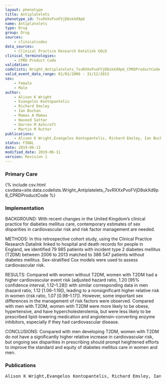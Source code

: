 ```yaml
---
layout: phenotype
title: Antiplatelets
phenotype_id: 7svRXXxPvoFVjD8skXd9p6
name: Antiplatelets
type: Drug
group: Drug
sources: 
    - clinicalcodes
data_sources:
    - Clinical Practice Research Datalink GOLD
clinical_terminologies:
    - CPRD Product Code
validation:
codelists: Wright_Antiplatelets_7svRXXxPvoFVjD8skXd9p6_CPRDProductCode.csv
valid_event_data_range: 01/01/2006 - 31/12/2013
sex:
    - Female
    - Male
author:
    - Alison K Wright
    - Evangelos Kontopantelis
    - Richard Emsley
    - Ian Buchan
    - Mamas A Mamas
    - Naveed Sattar
    - Darren M Ashcroft
    - Martin M Rutter    
publications:
    - Alison K Wright,Evangelos Kontopantelis, Richard Emsley, Ian Buchan, Mamas A Mamas, Naveed Sattar, Darren M Ashcroft, Martin K Rutter, , Cardiovascular Risk and Risk Factor Management in Type 2 Diabetes Mellitus A Population-Based Cohort Study Assessing Sex Disparities. Circulation, 139:2742-2753, 2019.
status: FINAL
date: 2019-06-11
modified_date: 2019-06-11
version: Revision 1
---
```


### Primary Care

{% include csv.html csvdata=site.data.codelists.Wright_Antiplatelets_7svRXXxPvoFVjD8skXd9p6_CPRDProductCode %}

### Implementation

BACKGROUND: 
With recent changes in the United Kingdom’s clinical practice for diabetes mellitus care, contemporary estimates of sex disparities in cardiovascular risk and risk factor management are needed.

METHODS: 
In this retrospective cohort study, using the Clinical Practice Research Datalink linked to hospital and death records for people in England, we identified 79 985 patients with incident type 2 diabetes mellitus (T2DM) between 2006 to 2013 matched to 386 547 patients without diabetes mellitus. Sex-stratified Cox models were used to assess cardiovascular risk.

RESULTS: 
Compared with women without T2DM, women with T2DM had a higher cardiovascular event risk (adjusted hazard ratio, 1.20 [95% confidence interval, 1.12–1.28]) with similar corresponding data in men (hazard ratio, 1.12 [1.06–1.19]), leading to a nonsignificant higher relative risk in women (risk ratio, 1.07 [0.98–1.17]). However, some important sex differences in the management of risk factors were observed. Compared with men with T2DM, women with T2DM were more likely to be obese, hypertensive, and have hypercholesterolemia, but were less likely to be prescribed lipid-lowering medication and angiotensin-converting enzyme inhibitors, especially if they had cardiovascular disease.

CONCLUSIONS: 
Compared with men developing T2DM, women with T2DM do not have a significantly higher relative increase in cardiovascular risk, but ongoing sex disparities in prescribing should prompt heightened efforts to improve the standard and equity of diabetes mellitus care in women and men.

### Publications

<pre>
Alison K Wright,Evangelos Kontopantelis, Richard Emsley, Ian Buchan, Mamas A Mamas, Naveed Sattar, Darren M Ashcroft, Martin K Rutter, , Cardiovascular Risk and Risk Factor Management in Type 2 Diabetes Mellitus A Population-Based Cohort Study Assessing Sex Disparities. Circulation, 139:2742-2753, 2019.
</pre>

